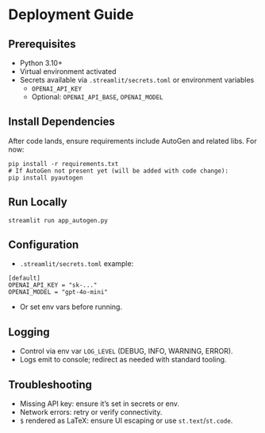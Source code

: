 # Deployment Guide

## Prerequisites
- Python 3.10+
- Virtual environment activated
- Secrets available via `.streamlit/secrets.toml` or environment variables
  - `OPENAI_API_KEY`
  - Optional: `OPENAI_API_BASE`, `OPENAI_MODEL`

## Install Dependencies
After code lands, ensure requirements include AutoGen and related libs. For now:

```
pip install -r requirements.txt
# If AutoGen not present yet (will be added with code change):
pip install pyautogen
```

## Run Locally
```
streamlit run app_autogen.py
```

## Configuration
- `.streamlit/secrets.toml` example:
```
[default]
OPENAI_API_KEY = "sk-..."
OPENAI_MODEL = "gpt-4o-mini"
```
- Or set env vars before running.

## Logging
- Control via env var `LOG_LEVEL` (DEBUG, INFO, WARNING, ERROR).
- Logs emit to console; redirect as needed with standard tooling.

## Troubleshooting
- Missing API key: ensure it’s set in secrets or env.
- Network errors: retry or verify connectivity.
- `$` rendered as LaTeX: ensure UI escaping or use `st.text`/`st.code`.
